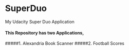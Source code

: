 # SuperDuo
My Udacity Super Duo Application

#### This Repository has two Applications,

#####1. Alexandria Book Scanner
#####2. Football Scores
